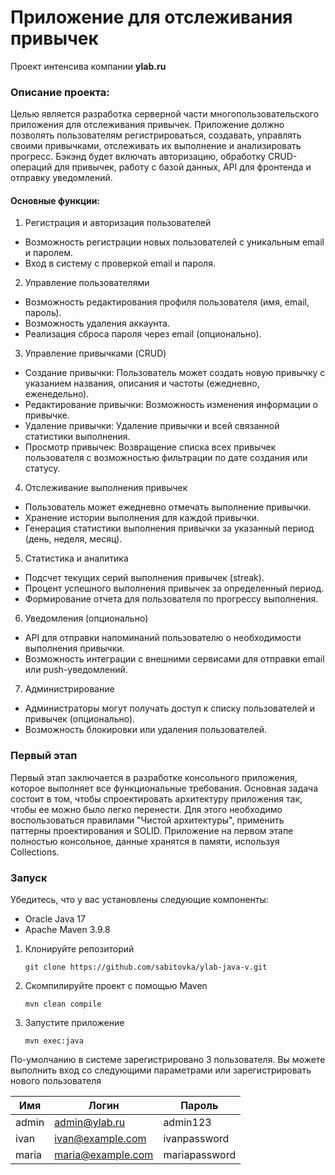 # Приложение для отслеживания привычек

Проект интенсива компании **ylab.ru**

### Описание проекта:

Целью является разработка серверной части многопользовательского приложения для отслеживания привычек.
Приложение должно позволять пользователям регистрироваться, создавать, управлять своими привычками, отслеживать их
выполнение и анализировать прогресс. Бэкэнд будет включать авторизацию, обработку CRUD-операций для привычек, работу с
базой данных, API для фронтенда и отправку уведомлений.

#### Основные функции:

1. Регистрация и авторизация пользователей
* Возможность регистрации новых пользователей с уникальным email и паролем.
* Вход в систему с проверкой email и пароля.
2. Управление пользователями
* Возможность редактирования профиля пользователя (имя, email, пароль).
* Возможность удаления аккаунта.
* Реализация сброса пароля через email (опционально).
3. Управление привычками (CRUD)
* Создание привычки: Пользователь может создать новую привычку с указанием названия, описания и частоты (ежедневно, еженедельно).
* Редактирование привычки: Возможность изменения информации о привычке.
* Удаление привычки: Удаление привычки и всей связанной статистики выполнения.
* Просмотр привычек: Возвращение списка всех привычек пользователя с возможностью фильтрации по дате создания или статусу.
4. Отслеживание выполнения привычек
* Пользователь может ежедневно отмечать выполнение привычки.
* Хранение истории выполнения для каждой привычки.
* Генерация статистики выполнения привычки за указанный период (день, неделя, месяц).
5. Статистика и аналитика
* Подсчет текущих серий выполнения привычек (streak).
* Процент успешного выполнения привычек за определенный период.
* Формирование отчета для пользователя по прогрессу выполнения.
6. Уведомления (опционально)
* API для отправки напоминаний пользователю о необходимости выполнения привычки.
* Возможность интеграции с внешними сервисами для отправки email или push-уведомлений.
7. Администрирование
* Администраторы могут получать доступ к списку пользователей и привычек (опционально).
* Возможность блокировки или удаления пользователей.

### Первый этап
Первый этап заключается в разработке консольного приложения, которое выполняет все функциональные требования.
Основная задача состоит в том, чтобы спроектировать архитектуру приложения так, чтобы ее можно было легко перенести.
Для этого необходимо воспользоваться правилами "Чистой архитектуры", применить паттерны проектирования и SOLID.
Приложение на первом этапе полностью консольное, данные хранятся в памяти, используя Collections.

### Запуск
Убедитесь, что у вас установлены следующие компоненты:

- Oracle Java 17
- Apache Maven 3.9.8

1. Клонируйте репозиторий
   ```shell
   git clone https://github.com/sabitovka/ylab-java-v.git
   ```
2. Скомпилируйте проект с помощью Maven
   ```shell
   mvn clean compile
   ```
3. Запустите приложение
   ```shell
   mvn exec:java
   ```

По-умолчанию в системе зарегистрировано 3 пользователя. Вы можете выполнить вход со следующими параметрами или зарегистрировать нового пользователя

| Имя   | Логин             | Пароль        |
|-------|-------------------|---------------|
| admin | admin@ylab.ru     | admin123      |
| ivan  | ivan@example.com  | ivanpassword  |
| maria | maria@example.com | mariapassword |
